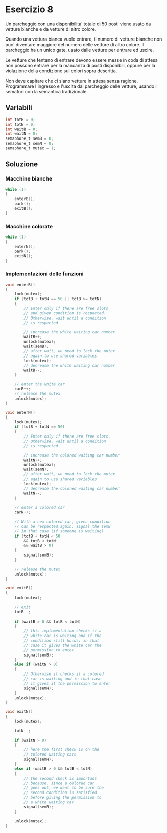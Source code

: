 # Esercizio 8

Un parcheggio con una disponibilita’ totale di 50 posti viene usato
da vetture bianche e da vetture di altro colore.

Quando una vettura bianca vuole entrare, il numero di vetture
bianche non puo’ diventare maggiore del numero delle vetture di
altro colore.
Il parcheggio ha un unico gate, usato dalle vetture per entrare ed
uscire.

Le vetture che tentano di entrare devono essere messe in coda di
attesa non possono entrare per la mancanza di posti disponibili,
oppure per la violazione della condizione sui colori sopra
descritta.

Non deve capitare che ci siano vetture in attesa senza ragione.
Programmare l'ingresso e l'uscita dal parcheggio delle vetture,
usando i semafori con la semantica tradizionale.

## Variabili
```c
int totB = 0;
int totN = 0;
int waitB = 0;
int waitN = 0;
semaphore_t semB = 0;
semaphore_t semN = 0;
semaphore_t mutex = 1;
```

## Soluzione
### Macchine bianche
```c
while (1) 
{
    enterB();
    park();
    exitB();
}
```

### Macchine colorate
```c
while (1) 
{
    enterN();
    park();
    exitN();
}
```

### Implementazioni delle funzioni
```c
void enterB()
{
    lock(mutex);
    if (totB + totN == 50 || totB >= totN)
    {
        // Enter only if there are free slots
        // and given condition is respected.
        // Otherwise, wait until a condition
        // is respected

        // increase the white waiting car number
        waitB++;
        unlock(mutex);
        wait(semB);
        // after wait, we need to lock the mutex
        // again to use shared variables
        lock(mutex);
        // decrease the white waiting car number
        waitB--;
    }

    // enter the white car
    carB++;
    // release the mutex
    unlock(mutex);
}
```

```c
void enterN()
{
    lock(mutex);
    if (totB + totN == 50)
    {
        // Enter only if there are free slots.
        // Otherwise, wait until a condition
        // is respected

        // increase the colored waiting car number
        waitN++;
        unlock(mutex);
        wait(semN);
        // after wait, we need to lock the mutex
        // again to use shared variables
        lock(mutex);
        // decrease the colored waiting car number
        waitN--;
    }
    
    // enter a colored car
    carN++;

    // With a new colored car, given condition 
    // can be respected again; signal the semB 
    // in that case (if someone is waiting)
    if (totB + totN < 50 
        && totB < totN 
        && waitB > 0)
    {
        signal(semB);
    }
    
    // release the mutex
    unlock(mutex);
}
```

```c
void exitB()
{
    lock(mutex);
    
    // exit
    totB--;
    
    if (waitB > 0 && totB < totN)
    {
        // this implementation checks if a
        // white car is waiting and if the 
        // condition still holds; in that
        // case it gives the white car the 
        // permission to enter
        signal(semB);
    }
    else if (waitN > 0)
    {   
        // Otherwise it checks if a colored
        // car is waiting and in that case
        // it gives it the permission to enter
        signal(semN);
    }
    unlock(mutex);
}
```

```c
void exitN()
{
    lock(mutex);
    
    totN--;

    if (waitN > 0) 
    {
        // here the first check is on the 
        // colored waiting cars
        signal(semN);
    }
    else if (waitB > 0 && totB < totN)
    {
        // the second check is important 
        // because, since a colored car 
        // goes out, we want to be sure the
        // second condition is satisfied 
        // before giving the permission to
        // a white waiting car
        signal(semB);
    }

    unlock(mutex);
}
```
